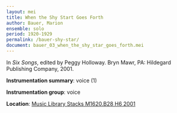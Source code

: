 ```yaml
---
layout: mei
title: When the Shy Start Goes Forth
author: Bauer, Marion
ensemble: solo 
period: 1920-1929
permalink: /bauer-shy-star/
document: bauer_03_when_the_shy_star_goes_forth.mei
---
```


In *Six Songs*, edited by Peggy Holloway. Bryn Mawr, PA: Hildegard Publishing Company, 2001.

**Instrumentation summary**: voice (1)

**Instrumentation group**: voice 

**Location**: <a href="https://tufts-primo.hosted.exlibrisgroup.com/permalink/f/bnf7qa/01TUN_ALMA21107568650003851" target="_blank">Music Library Stacks M1620.B28 H6 2001</a>
